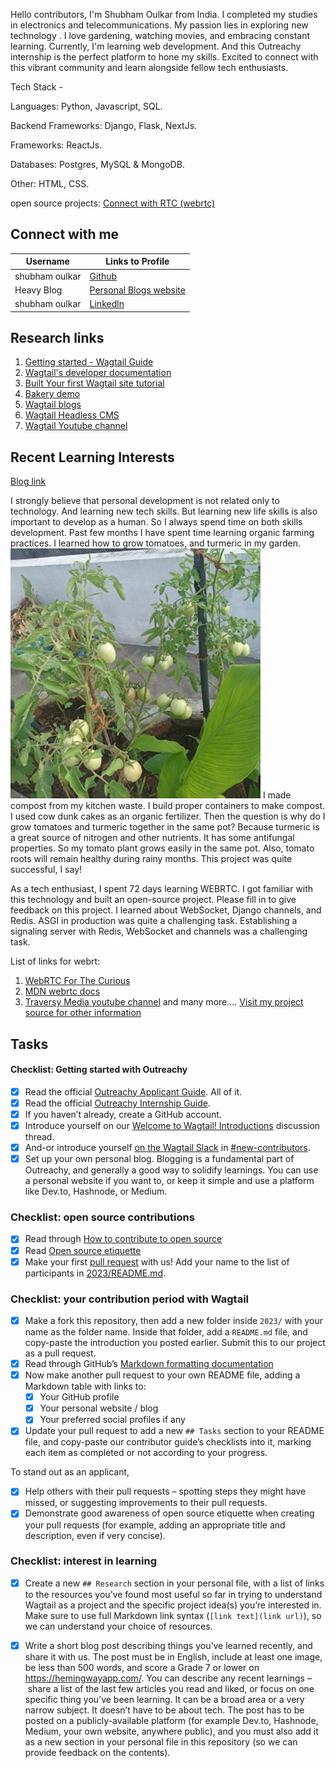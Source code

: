 
Hello contributors, I'm Shubham Oulkar from India. I completed my studies in electronics and telecommunications. 
My passion lies in exploring new technology . I love gardening, watching movies, and embracing constant learning. 
Currently, I'm learning  web development. And this Outreachy internship is the perfect platform to hone my skills. 
Excited to connect with this vibrant community and learn alongside fellow tech enthusiasts.

Tech Stack -

Languages: Python, Javascript, SQL. 

Backend Frameworks: Django, Flask, NextJs.

Frameworks: ReactJs. 

Databases: Postgres, MySQL & MongoDB.

Other: HTML, CSS.

open source projects: [Connect with RTC (webrtc)](https://connect-rtc.onrender.com/)


## Connect with me
| Username | Links to Profile | 
| -------- | -------- | 
| shubham oulkar| [Github](https://github.com/ShubhamOulkar)  | 
| Heavy Blog | [Personal Blogs website](https://heavy-blog.onrender.com/) | 
| shubham oulkar | [Linkedln](https://www.linkedin.com/in/shubham-oulkar-372797217/) | 


## Research links
1. [Getting started - Wagtail Guide](https://guide.wagtail.org/en-latest/getting-started/)
2. [Wagtail's developer documentation](https://docs.wagtail.org/en/stable/)
3. [Built Your first Wagtail site tutorial](https://docs.wagtail.org/en/stable/getting_started/tutorial.html)
4. [Bakery demo](https://github.com/wagtail/bakerydemo)
5. [Wagtail blogs](https://wagtail.org/blog/)
6. [Wagtail Headless CMS](https://wagtail.org/headless-cms/)
7. [Wagtail Youtube channel](https://www.youtube.com/channel/UCXsuEmvisPzuJPaIdpVM0yg)


## Recent Learning Interests
[Blog link](https://heavy-blog.onrender.com/post/3)

I strongly believe that personal development is not related only to technology. And learning new tech skills. But learning new life skills is also important to develop as a human. So I always spend time on both skills development. Past few months I have spent time learning organic farming practices. I learned how to grow tomatoes, and turmeric in my garden. 
<img src="https://github.com/ShubhamOulkar/buy-new-home/blob/main/img/20230927_080433.jpg" alt="drawing" width="400"/>
I made compost from my kitchen waste. I build proper containers to make compost. I used cow dunk cakes as an organic fertilizer. Then the question is why do I grow tomatoes and turmeric together in the same pot? Because turmeric is a great source of nitrogen and other nutrients. It has some antifungal properties. So my tomato plant grows easily in the same pot. Also, tomato roots will remain healthy during rainy months. This project was quite successful, I say!

As a tech enthusiast, I spent 72 days learning WEBRTC. I got familiar with this technology and built an open-source project. Please fill in to give feedback on this project.  I learned about WebSocket, Django channels, and Redis. ASGI in production was quite a challenging task. Establishing a signaling server with Redis, WebSocket and channels was a challenging task.

List of links for webrt:
1. [WebRTC For The Curious](https://webrtcforthecurious.com/)
2. [MDN webrtc docs](https://developer.mozilla.org/en-US/docs/Web/API/WebRTC_API)
3. [Traversy Media youtube channel](https://www.youtube.com/watch?v=QsH8FL0952k&t=3601s)
and many more.... [Visit my project source for other information](https://github.com/ShubhamOulkar/Video-Conferencing-Web-App) 

## Tasks

#### Checklist: Getting started with Outreachy

- [x] Read the official [Outreachy Applicant Guide](https://www.outreachy.org/docs/applicant/). All of it.
- [x] Read the official [Outreachy Internship Guide](https://www.outreachy.org/docs/internship/).
- [x] If you haven’t already, create a GitHub account.
- [x] Introduce yourself on our [Welcome to Wagtail! Introductions](https://github.com/wagtail/outreachy/discussions/1) discussion thread.
- [x] And-or introduce yourself [on the Wagtail Slack](https://github.com/wagtail/wagtail/wiki/Slack) in [#new-contributors](https://github.com/wagtail/wagtail/wiki/Slack#new-contributors).
- [x] Set up your own personal blog. Blogging is a fundamental part of Outreachy, and generally a good way to solidify learnings. You can use a personal website if you want to, or keep it simple and use a platform like Dev.to, Hashnode, or Medium.

### Checklist: open source contributions

- [x] Read through [How to contribute to open source](https://opensource.guide/how-to-contribute/)
- [x] Read [Open source etiquette](https://developer.mozilla.org/en-US/docs/MDN/Community/Open_source_etiquette)
- [x] Make your first [pull request](https://docs.github.com/en/pull-requests/collaborating-with-pull-requests/proposing-changes-to-your-work-with-pull-requests/creating-a-pull-request) with us! Add your name to the list of participants in [2023/README.md](2023/README.md).

### Checklist: your contribution period with Wagtail

- [x] Make a fork this repository, then add a new folder inside `2023/` with your name as the folder name. Inside that folder, add a `README.md` file, and copy-paste the introduction you posted earlier. Submit this to our project as a pull request.
- [x] Read through GitHub’s [Markdown formatting documentation](https://docs.github.com/en/get-started/writing-on-github/getting-started-with-writing-and-formatting-on-github/basic-writing-and-formatting-syntax)
- [x] Now make another pull request to your own README file, adding a Markdown table with links to:
  - [x] Your GitHub profile
  - [x] Your personal website / blog
  - [x] Your preferred social profiles if any
- [x] Update your pull request to add a new `## Tasks` section to your README file, and copy-paste our contributor guide’s checklists into it, marking each item as completed or not according to your progress.

To stand out as an applicant,

- [x] Help others with their pull requests – spotting steps they might have missed, or suggesting improvements to their pull requests.
- [x] Demonstrate good awareness of open source etiquette when creating your pull requests (for example, adding an appropriate title and description, even if very concise).

### Checklist: interest in learning

- [x] Create a new `## Research` section in your personal file, with a list of links to the resources you’ve found most useful so far in trying to understand Wagtail as a project and the specific project idea(s) you’re interested in. Make sure to use full Markdown link syntax (`[link text](link url)`), so we can understand your choice of resources.
- [x] Write a short blog post describing things you’ve learned recently, and share it with us. The post must be in English, include at least one image, be less than 500 words, and score a Grade 7 or lower on <https://hemingwayapp.com/>. You can describe any recent learnings – share a list of the last few articles you read and liked, or focus on one specific thing you’ve been learning. It can be a broad area or a very narrow subject. It doesn’t have to be about tech. The post has to be posted on a publicly-available platform (for example Dev.to, Hashnode, Medium, your own website, anywhere public), and you must also add it as a new section in your personal file in this repository (so we can provide feedback on the contents).


